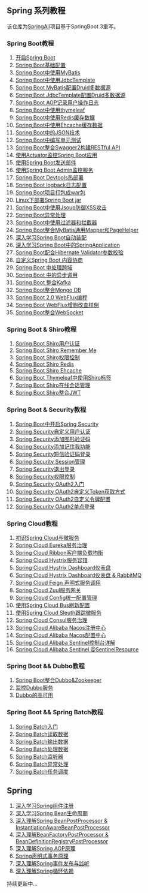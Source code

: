 ## Spring 系列教程
该仓库为[SpringAll](https://github.com/wuyouzhuguli/SpringAll)项目基于SpringBoot 3重写。

### Spring Boot教程 
1. [开启Spring Boot](01.Start-Spring-Boot/readme.md)
2. [Spring Boot基础配置](02.Spring-Boot-Config/readme.md)
3. [Spring Boot中使用MyBatis](03.Spring-Boot-Config/readme.md)
4. [Spring Boot中使用JdbcTemplate](04.Spring-Boot-JdbcTemplate/readme.md)
5. [Spring Boot MyBatis配置Druid多数据源](05.Spring-Boot-MyBatis-MultiDataSource/readme.md)
6. [Spring Boot JdbcTemplate配置Druid多数据源](06.Spring-Boot-JdbcTemplate-MultiDataSource/readme.md)
7. [Spring Boot AOP记录用户操作日志]()
8. [Spring Boot中使用thymeleaf]()
9. [Spring Boot中使用Redis缓存数据]()
10. [Spring Boot中使用Ehcache缓存数据]()
11. [Spring Boot中的JSON技术]()
12. [Spring Boot中编写单元测试]()
13. [Spring Boot整合Swagger2构建RESTful API]()
14. [使用Actuator监控Spring Boot应用]()
15. [使用Spring Boot发送邮件]()
16. [使用Spring Boot Admin监控服务]()
17. [Spring Boot Devtools热部署]()
18. [Spring Boot logback日志配置]()
19. [Spring Boot项目打包成war包]()
20. [Linux下部署Spring Boot jar]()
21. [Spring Boot中使用Jsoup防御XSS攻击]()
22. [Spring Boot异常处理]()
23. [Spring Boot中使用过滤器和拦截器]()
24. [Spring Boot整合MyBatis通用Mapper和PageHelper]()
26. [深入学习Spring Boot自动装配]()
27. [深入学习Spring Boot中的SpringApplication]()
28. [Spring Boot配合Hibernate Validator参数校验]()
29. [自定义Spring Boot 内容协商]()
30. [Spring Boot 中处理跨域]()
31. [Spring Boot 中的异步调用]()
32. [Spring Boot 整合Kafka]()
33. [Spring Boot整合Mongo DB]()
34. [Spring Boot 2.0 WebFlux编程]()
35. [Spring Boot WebFlux增删改查样例]()
36. [Spring Boot整合WebSocket]()

### Spring Boot & Shiro教程
1. [Spring Boot Shiro用户认证]()
2. [Spring Boot Shiro Remember Me]()
3. [Spring Boot Shiro权限控制]()
4. [Spring Boot Shiro Redis]()
5. [Spring Boot Shiro Ehcache]()
6. [Spring Boot Thymeleaf中使用Shiro标签]()
7. [Spring Boot Shiro在线会话管理]()
8. [Spring Boot Shiro整合JWT]()

### Spring Boot & Security教程
1. [Spring Boot中开启Spring Security]()
2. [Spring Security自定义用户认证]()
3. [Spring Security添加图形验证码]()
4. [Spring Security添加记住我功能]()
5. [Spring Security短信验证码登录]()
6. [Spring Security Session管理]()
7. [Spring Security退出登录]()
8. [Spring Security权限控制]()
9. [Spring Security OAuth2入门]()
10. [Spring Security OAuth2自定义Token获取方式]()
11. [Spring Security OAuth2自定义令牌配置]()
12. [Spring Security OAuth2单点登录]()

### Spring Cloud教程
1. [初识Spring Cloud与微服务]()
2. [Spring Cloud Eureka服务治理]()
3. [Spring Cloud Ribbon客户端负载均衡]()
4. [Spring Cloud Hystrix服务容错]()
5. [Spring Cloud Hystrix Dashboard仪表盘]()
6. [Spring Cloud Hystrix Dashboard仪表盘 & RabbitMQ]()
7. [Spring Cloud Feign 声明式服务调用]()
8. [Spring Cloud Zuul服务网关]()
9. [Spring Cloud Config统一配置管理]()
10. [使用Spring Cloud Bus刷新配置]()
11. [使用Spring Cloud Sleuth跟踪微服务]()
12. [Spring Cloud Consul服务治理]()
13. [Spring Cloud Alibaba Nacos注册中心]()
14. [Spring Cloud Alibaba Nacos配置中心]()
15. [Spring Cloud Alibaba Sentinel控制台详解]()
16. [Spring Cloud Alibaba Sentinel @SentinelResource]()

### Spring Boot && Dubbo教程
1. [Spring Boot整合Dubbo&Zookeeper]()
2. [监控Dubbo服务]()
3. [Dubbo的高可用]()

### Spring Boot && Spring Batch教程

1. [Spring Batch入门]()
2. [Spring Batch读取数据]()
3. [Spring Batch输出数据]()
4. [Spring Batch处理数据]()
5. [Spring Batch监听器]()
6. [Spring Batch异常处理]()
7. [Spring Batch任务调度]()

## Spring
1. [深入学习Spring组件注册]()
2. [深入学习Spring Bean生命周期]()
3. [深入理解Spring BeanPostProcessor & InstantiationAwareBeanPostProcessor]()
4. [深入理解BeanFactoryPostProcessor & BeanDefinitionRegistryPostProcessor]()
5. [深入理解Spring AOP原理]()
6. [Spring声明式事务原理]()
7. [深入理解Spring事件发布与监听]()
8. [深入理解Spring循环依赖]()

持续更新中...
